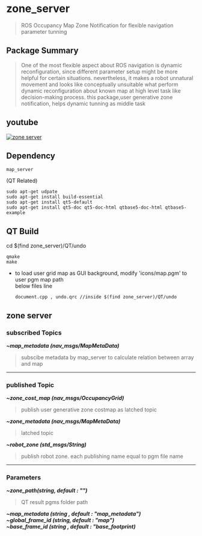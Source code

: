 # zone_server
>ROS Occupancy Map Zone Notification for flexible navigation parameter tunning 

## Package Summary
>One of the most flexible aspect about ROS navigation is dynamic reconfiguration, since different parameter setup might be more helpful for certain situations. nevertheless, it makes a robot unnatural movement and looks like conceptually unsuitable what perform dynamic reconfiguration about known map at high level task like decision-making process. this package,user generative zone notification, helps dynamic tunning as middle task 


## youtube
[![zone server](https://img.youtube.com/vi/w8JvzQT0lYw/0.jpg)](https://www.youtube.com/watch?v=w8JvzQT0lYw)

## Dependency
    map_server

(QT Related)    

    sudo apt-get udpate
    sudo apt-get install build-essential
    sudo apt-get install qt5-default
    sudo apt-get install qt5-doc qt5-doc-html qtbase5-doc-html qtbase5-example
    

## QT Build 
cd $(find zone_server)/QT/undo    

    qmake
    make

- to load user grid map as GUI background, modify 'icons/map.pgm' to user pgm map path   
 below files line 
 
      document.cpp , undo.qrc //inside $(find zone_server)/QT/undo
 

## zone server 

### subscribed Topics
  ***~map_metadata (nav_msgs/MapMetaData)***     
  >subscibe metadata by map_server to calculate relation between array and map 
---      
### published Topic

  ***~zone_cost_map (nav_msgs/OccupancyGrid)***     
  >publish user generative zone costmap as latched topic  
    
  ***~zone_metadata (nav_msgs/MapMetaData)***       
  >latched topic
    
  ***~robot_zone (std_msgs/String)***       
  >publish robot zone. each publishing name equal to pgm file name
---
### Parameters

  ***~zone_path(string, default : "")*** 
  >QT result pgms folder path    
   
  ***~map_metadata (string , default : "map_metadata")***     
  ***~global_frame_id (string, default : "map")***    
  ***~base_frame_id (string , default : "base_footprint)***   
  
  
